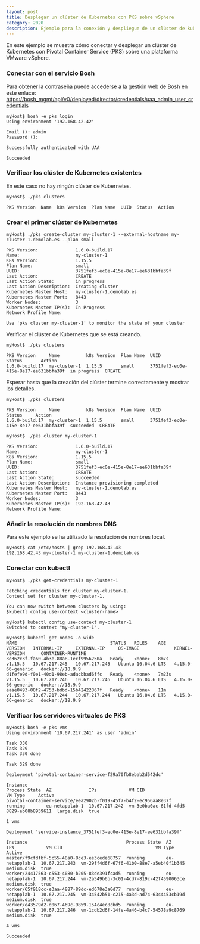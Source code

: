 ```yaml
---
layout: post
title: Desplegar un clúster de Kubernetes con PKS sobre vSphere
category: 2020
description: Ejemplo para la conexión y despliegue de un clúster de kubernetes con PKS sobre VMware vSphere
---
```

En este ejemplo se muestra cómo conectar y desplegar un clúster de Kubernetes con Pivotal Container Service (PKS) sobre una plataforma VMware vSphere.

### Conectar con el servicio Bosh

Para obtener la contraseña puede accederse a la gestión web de Bosh en este enlace: [https://bosh_mgmt/api/v0/deployed/director/credentials/uaa_admin_user_credentials](https://bosh_mgmt/api/v0/deployed/director/credentials/uaa_admin_user_credentials)

```posh
myHost$ bosh -e pks login
Using environment '192.168.42.42'
 
Email (): admin
Password ():
 
Successfully authenticated with UAA
 
Succeeded
```
### Verificar los clúster de Kubernetes existentes

En este caso no hay ningún clúster de Kubernetes.

```posh
myHost$ ./pks clusters
 
PKS Version  Name  k8s Version  Plan Name  UUID  Status  Action
```
### Crear el primer clúster de Kubernetes

```posh
myHost$ ./pks create-cluster my-cluster-1 --external-hostname my-cluster-1.demolab.es --plan small
 
PKS Version:              1.6.0-build.17
Name:                     my-cluster-1
K8s Version:              1.15.5
Plan Name:                small
UUID:                     3751fef3-ec0e-415e-8e17-ee631bbfa39f
Last Action:              CREATE
Last Action State:        in progress
Last Action Description:  Creating cluster
Kubernetes Master Host:   my-cluster-1.demolab.es
Kubernetes Master Port:   8443
Worker Nodes:             3
Kubernetes Master IP(s):  In Progress
Network Profile Name:
 
Use 'pks cluster my-cluster-1' to monitor the state of your cluster
```

Verificar el clúster de Kubernetes que se está creando.

```posh
myHost$ ./pks clusters
 
PKS Version     Name          k8s Version  Plan Name  UUID                                  Status       Action
1.6.0-build.17  my-cluster-1  1.15.5       small      3751fef3-ec0e-415e-8e17-ee631bbfa39f  in progress  CREATE
```

Esperar hasta que la creación del clúster termine correctamente y mostrar los detalles.

```posh
myHost$ ./pks clusters
 
PKS Version     Name          k8s Version  Plan Name  UUID                                  Status     Action
1.6.0-build.17  my-cluster-1  1.15.5       small      3751fef3-ec0e-415e-8e17-ee631bbfa39f  succeeded  CREATE
 
myHost$ ./pks cluster my-cluster-1
 
PKS Version:              1.6.0-build.17
Name:                     my-cluster-1
K8s Version:              1.15.5
Plan Name:                small
UUID:                     3751fef3-ec0e-415e-8e17-ee631bbfa39f
Last Action:              CREATE
Last Action State:        succeeded
Last Action Description:  Instance provisioning completed
Kubernetes Master Host:   my-cluster-1.demolab.es
Kubernetes Master Port:   8443
Worker Nodes:             3
Kubernetes Master IP(s):  192.168.42.43
Network Profile Name:
```

### Añadir la resolución de nombres DNS

Para este ejemplo se ha utilizado la resolución de nombres local.
 
 ```posh
myHost$ cat /etc/hosts | grep 192.168.42.43
192.168.42.43 my-cluster-1 my-cluster-1.demolab.es
 ```

### Conectar con kubectl

```posh
myHost$ ./pks get-credentials my-cluster-1
 
Fetching credentials for cluster my-cluster-1.
Context set for cluster my-cluster-1.
 
You can now switch between clusters by using:
$kubectl config use-context <cluster-name>
```

```posh
myHost$ kubectl config use-context my-cluster-1
Switched to context "my-cluster-1".
 
myHost$ kubectl get nodes -o wide
NAME                                   STATUS   ROLES    AGE     VERSION   INTERNAL-IP     EXTERNAL-IP     OS-IMAGE             KERNEL-VERSION      CONTAINER-RUNTIME
3e362c3f-fa60-4b3e-88a8-1ecf9956250a   Ready    <none>   8m7s    v1.15.5   10.67.217.245   10.67.217.245   Ubuntu 16.04.6 LTS   4.15.0-66-generic   docker://18.9.9
d1fefe9d-f0e1-40d1-98eb-adacbbad6ffc   Ready    <none>   7m23s   v1.15.5   10.67.217.246   10.67.217.246   Ubuntu 16.04.6 LTS   4.15.0-66-generic   docker://18.9.9
eaae0493-00f2-4753-bdbd-15b42422867f   Ready    <none>   11m     v1.15.5   10.67.217.244   10.67.217.244   Ubuntu 16.04.6 LTS   4.15.0-66-generic   docker://18.9.9
```

### Verificar los servidores virtuales de PKS

```posh
myHost$ bosh -e pks vms
Using environment '10.67.217.241' as user 'admin'
 
Task 330
Task 329
Task 330 done
 
Task 329 done
 
Deployment 'pivotal-container-service-f29a70fb8ebab2d542dc'
 
Instance                                                        Process State  AZ              IPs            VM CID                                   VM Type     Active
pivotal-container-service/eea2902b-f019-45f7-b4f2-ec956aa8e37f  running        eu-netapplab-1  10.67.217.242  vm-3e0ba0ac-61fd-4fd5-8829-eb08b8959611  large.disk  true
 
1 vms
 
Deployment 'service-instance_3751fef3-ec0e-415e-8e17-ee631bbfa39f'
 
Instance                                     Process State  AZ              IPs            VM CID                                   VM Type      Active
master/f9cfdfbf-5c55-48a0-8ce3-ee3cede68757  running        eu-netapplab-1  10.67.217.243  vm-29ff4d6f-67f6-41b0-88e7-a5eb40f1b345  medium.disk  true
worker/24417563-c553-4080-b205-83de391fcad5  running        eu-netapplab-1  10.67.217.244  vm-2a549b6b-3c01-4cd7-819c-42f4590063ce  medium.disk  true
worker/65f918cc-e3aa-4887-89dc-ed678e3a0d77  running        eu-netapplab-1  10.67.217.245  vm-34542b51-c215-4a3d-ad74-6344453cb19d  medium.disk  true
worker/e43579d2-d067-469c-9859-154c4ec8cbd5  running        eu-netapplab-1  10.67.217.246  vm-1cdb2d6f-14fe-4a46-b4c7-54578a9c8769  medium.disk  true
 
4 vms
 
Succeeded
```
